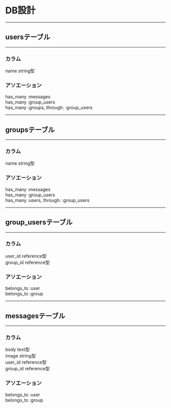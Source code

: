 # DB設計

--------------------------------
## usersテーブル
--------------------------------
### カラム
name string型
### アソエーション
has_many :messages  
has_many :group_users  
has_many :groups, through: :group_users

--------------------------------
## groupsテーブル
--------------------------------
### カラム
name string型
### アソエーション
has_many :messages  
has_many :group_users  
has_many :users, through: :group_users

--------------------------------
## group_usersテーブル
--------------------------------
### カラム
user_id reference型  
group_id reference型
### アソエーション
belongs_to :user  
belongs_to :group

---------------------------------
## messagesテーブル
---------------------------------
### カラム
body text型  
image string型  
user_id reference型  
group_id reference型
### アソエーション
belongs_to :user  
belongs_to :group
